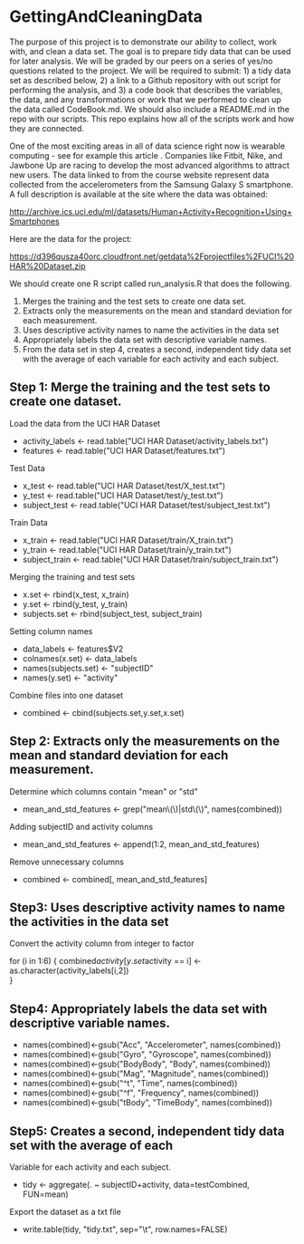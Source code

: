 # GettingAndCleaningData

The purpose of this project is to demonstrate our ability to collect, work with, and clean a data set. The goal is to prepare tidy data that can be used for later analysis. We will be graded by our peers on a series of yes/no questions related to the project. We will be required to submit: 1) a tidy data set as described below, 2) a link to a Github repository with out script for performing the analysis, and 3) a code book that describes the variables, the data, and any transformations or work that we performed to clean up the data called CodeBook.md. We should also include a README.md in the repo with our scripts. This repo explains how all of the scripts work and how they are connected.  

One of the most exciting areas in all of data science right now is wearable computing - see for example this article . Companies like Fitbit, Nike, and Jawbone Up are racing to develop the most advanced algorithms to attract new users. The data linked to from the course website represent data collected from the accelerometers from the Samsung Galaxy S smartphone. A full description is available at the site where the data was obtained: 

http://archive.ics.uci.edu/ml/datasets/Human+Activity+Recognition+Using+Smartphones 

Here are the data for the project: 

https://d396qusza40orc.cloudfront.net/getdata%2Fprojectfiles%2FUCI%20HAR%20Dataset.zip 

 We should create one R script called run_analysis.R that does the following. 
 1. Merges the training and the test sets to create one data set.
 2. Extracts only the measurements on the mean and standard deviation for each measurement. 
 3. Uses descriptive activity names to name the activities in the data set
 4. Appropriately labels the data set with descriptive variable names. 
 5. From the data set in step 4, creates a second, independent tidy data set with the average of each variable for each activity and each subject.

## Step 1: Merge the training and the test sets to create one dataset.

Load the data from the UCI HAR Dataset
* activity_labels <- read.table("UCI HAR Dataset/activity_labels.txt")
* features <- read.table("UCI HAR Dataset/features.txt")

Test Data
* x_test <- read.table("UCI HAR Dataset/test/X_test.txt")
* y_test <- read.table("UCI HAR Dataset/test/y_test.txt")
* subject_test <- read.table("UCI HAR Dataset/test/subject_test.txt")

Train Data
* x_train <- read.table("UCI HAR Dataset/train/X_train.txt")
* y_train <- read.table("UCI HAR Dataset/train/y_train.txt")
* subject_train <- read.table("UCI HAR Dataset/train/subject_train.txt")

Merging the training and test sets 
* x.set <- rbind(x_test, x_train)
* y.set <- rbind(y_test, y_train)
* subjects.set <- rbind(subject_test, subject_train)

Setting column names
* data_labels <- features$V2
* colnames(x.set) <- data_labels
* names(subjects.set) <- "subjectID"
* names(y.set) <- "activity"

Combine files into one dataset
* combined <- cbind(subjects.set,y.set,x.set)

## Step 2: Extracts only the measurements on the mean and standard deviation for each measurement.
Determine which columns contain "mean" or "std"
* mean_and_std_features <- grep("mean\\(\\)|std\\(\\)", names(combined)) 

Adding subjectID and activity columns
* mean_and_std_features <- append(1:2, mean_and_std_features)

Remove unnecessary columns
* combined <- combined[, mean_and_std_features]

## Step3: Uses descriptive activity names to name the activities in the data set
Convert the activity column from integer to factor

for (i in 1:6) {
  combined$activity[y.set$activity == i] <- as.character(activity_labels[i,2])  
}

## Step4: Appropriately labels the data set with descriptive variable names.
* names(combined)<-gsub("Acc", "Accelerometer", names(combined))
* names(combined)<-gsub("Gyro", "Gyroscope", names(combined))
* names(combined)<-gsub("BodyBody", "Body", names(combined))
* names(combined)<-gsub("Mag", "Magnitude", names(combined))
* names(combined)<-gsub("^t", "Time", names(combined))
* names(combined)<-gsub("^f", "Frequency", names(combined))
* names(combined)<-gsub("tBody", "TimeBody", names(combined))

## Step5: Creates a second, independent tidy data set with the average of each 
Variable for each activity and each subject.
* tidy <- aggregate(. ~ subjectID+activity, data=testCombined, FUN=mean)

Export the dataset as a txt file
* write.table(tidy, "tidy.txt", sep="\t", row.names=FALSE)
